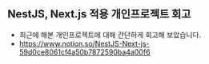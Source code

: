 ## NestJS, Next.js 적용 개인프로젝트 회고

- 최근에 해본 개인프로젝트에 대해 간단하게 회고해 보았습니다.
- https://www.notion.so/NestJS-Next-js-59d0ce8061cf4a50b7872590ba4a00f6
